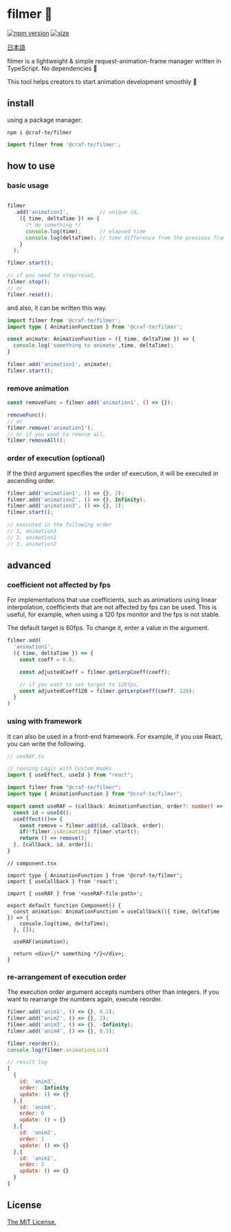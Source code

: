 # filmer 🎥

[![npm version](https://img.shields.io/badge/dynamic/json?color=blue&label=npm&prefix=v&query=version&suffix=%20&url=https%3A%2F%2Fraw.githubusercontent.com%2Fcraf-te%2Ffilmer%2Fmain%2Fpackage.json)](https://www.npmjs.com/package/@craf-te/filmer)
[![size](https://img.shields.io/bundlephobia/minzip/%40craf-te%2Ffilmer?label=size)](https://bundlephobia.com/package/@craf-te/filmer)

[日本語](./README-ja.md)

filmer is a lightweight & simple request-animation-frame manager written in TypeScript. No dependencies 🚀

This tool helps creators to start animation development smoothly 🔨

## install

using a package manager:

```shell
npm i @craf-te/filmer
```

```JavaScript
import filmer from '@craf-te/filmer';
```

## how to use

### basic usage

```JavaScript

filmer
  .add('animation1',          // unique id,
    ({ time, deltaTime }) => {
      /* do something */
      console.log(time);      // elapsed time
      console.log(deltaTime); // time difference from the previous frame
    }
  );

filmer.start();

// if you need to stop/reset,
filmer.stop();
// or
filmer.reset();
```

and also, it can be written this way.

```TypeScript
import filmer from '@craf-te/filmer';
import type { AnimationFunction } from '@craf-te/filmer';

const animate: AnimationFunction = ({ time, deltaTime }) => {
  console.log('something to animate',time, deltaTime);
}

filmer.add('animation1', animate);
filmer.start();
```

### remove animation

```JavaScript
const removeFunc = filmer.add('animation1', () => {});

removeFunc();
// or
filmer.remove('animation1');
// or if you want to remove all,
filmer.removeAll();
```

### order of execution (optional)

If the third argument specifies the order of execution, it will be executed in ascending order.

```JavaScript
filmer.add('animation1', () => {}, 2);
filmer.add('animation2', () => {}, Infinity);
filmer.add('animation3', () => {}, 1);
filmer.start();

// executed in the following order
// 1, animation3
// 2, animation1
// 3, animation2
```

## advanced

### coefficient not affected by fps

For implementations that use coefficients, such as animations using linear interpolation, coefficients that are not affected by fps can be used.
This is useful, for example, when using a 120 fps monitor and the fps is not stable.

The default target is 60fps. To change it, enter a value in the argument.

```JavaScript
filmer.add(
  'animation1',
  ({ time, deltaTime }) => {
    const coeff = 0.8;

    const adjustedCoeff = filmer.getLerpCoeff(coeff);

    // if you want to set target to 120fps,
    const adjustedCoeff120 = filmer.getLerpCoeff(coeff, 120);
  }
)
```

### using with framework

It can also be used in a front-end framework.
For example, if you use React, you can write the following.

```TypeScript
// useRAF.ts

// reusing Logic with Custom Hooks
import { useEffect, useId } from "react";

import filmer from "@craf-te/filmer";
import type { AnimationFunction } from "@craf-te/filmer";

export const useRAF = (callback: AnimationFunction, order?: number) => {
  const id = useId();
  useEffect(()=> {
    const remove = filmer.add(id, callback, order);
    if(!filmer.isAnimating) filmer.start();
    return () => remove();
  }, [callback, id, order]);
}
```

```tsx
// component.tsx

import type { AnimationFunction } from '@craf-te/filmer';
import { useCallback } from 'react';

import { useRAF } from '<useRAF-file-path>';

export default function Component() {
  const animation: AnimationFunction = useCallback(({ time, deltaTime }) => {
    console.log(time, deltaTime);
  }, []);

  useRAF(animation);

  return <div>{/* something */}</div>;
}
```

### re-arrangement of execution order

The execution order argument accepts numbers other than integers. If you want to rearrange the numbers again, execute reorder.

```JavaScript
filmer.add('anim1', () => {}, 4.2);
filmer.add('anim2', () => {}, 2);
filmer.add('anim3', () => {}, -Infinity);
filmer.add('anim4', () => {}, 0.5);

filmer.reorder();
console.log(filmer.animationList)
```

```JavaScript
// result log
[
  {
    id: 'anim3',
    order: -Infinity
    update: () => {}
  },{
    id: 'anim4',
    order: 0
    update: () = {}
  },{
    id: 'anim2',
    order: 1
    update: () => {}
  },{
    id: 'anim1',
    order: 2
    update: () => {}
  }
]
```

## License

[The MIT License.](https://opensource.org/licenses/MIT)
